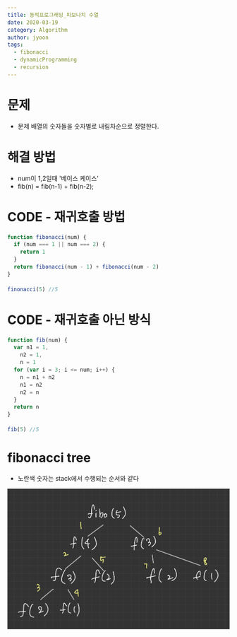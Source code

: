 ```yaml
---
title: 동적프로그래밍_피보나치 수열
date: 2020-03-19
category: Algorithm
author: jyoon
tags:
  - fibonacci
  - dynamicProgramming
  - recursion
---
```


# 문제

- 문제 배열의 숫자들을 숫자별로 내림차순으로 정렬한다.

# 해결 방법

- num이 1,2일때 '베이스 케이스'
- fib(n) = fib(n-1) + fib(n-2);

# CODE - 재귀호출 방법

```js
function fibonacci(num) {
  if (num === 1 || num === 2) {
    return 1
  }
  return fibonacci(num - 1) + fibonacci(num - 2)
}

finonacci(5) //5
```

# CODE - 재귀호출 아닌 방식

```js
function fib(num) {
  var n1 = 1,
    n2 = 1,
    n = 1
  for (var i = 3; i <= num; i++) {
    n = n1 + n2
    n1 = n2
    n2 = n
  }
  return n
}

fib(5) //5
```

# fibonacci tree
- 노란색 숫자는 stack에서 수행되는 순서와 같다

![](./fibonacciTree.jpg)
